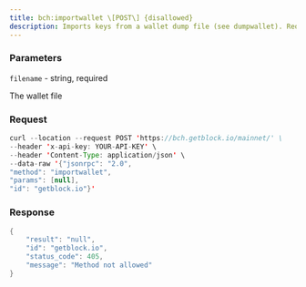 ```yaml
---
title: bch:importwallet \[POST\] {disallowed}
description: Imports keys from a wallet dump file (see dumpwallet). Requires a newwallet backup to include imported keys.Note Use “getwalletinfo” to query the scanning progress.
---
```


### Parameters


`filename` - string, required

The wallet file

### Request

``` java
curl --location --request POST 'https://bch.getblock.io/mainnet/' \ 
--header 'x-api-key: YOUR-API-KEY' \ 
--header 'Content-Type: application/json' \ 
--data-raw '{"jsonrpc": "2.0",
"method": "importwallet",
"params": [null],
"id": "getblock.io"}'
```

###  Response

``` java
{
    "result": "null",
    "id": "getblock.io",
    "status_code": 405,
    "message": "Method not allowed"
}
```

